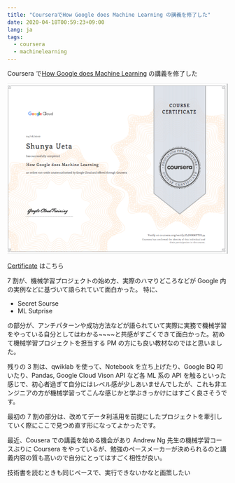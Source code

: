```yaml
---
title: "CourseraでHow Google does Machine Learning の講義を修了した"
date: 2020-04-18T00:59:23+09:00
lang: ja
tags:
  - coursera
  - machinelearning
---
```


Coursera で[How Google does Machine Learning](https://www.coursera.org/learn/google-machine-learning) の講義を修了した

![coursera](/posts/2020-04-18/images/1.png)

[Certificate](https://coursera.org/share/a4b6130f11ba4e96b80b16afe7277289) はこちら

7 割が、機械学習プロジェクトの始め方、実際のハマりどころなどが Google 内の実例などに基づいて語られていて面白かった。
特に、

- Secret Sourse
- ML Sutprise

の部分が、アンチパターンや成功方法などが語られていて実際に実務で機械学習をやっている自分としてはわかる~~~~と共感がすごくできて面白かった。初めて機械学習プロジェクトを担当する PM の方にも良い教材なのではと思いました。

残りの 3 割は、qwiklab を使って、Notebook を立ち上げたり、Google BQ 叩いたり、Pandas, Google Cloud Vison API など各 ML 系の API を触るといった感じで、初心者過ぎて自分にはレベル感が少しあいませんでしたが、これも非エンジニアの方が機械学習ってこんな感じかと学ぶきっかけにはすごく良さそうです。

最初の 7 割の部分は、改めてデータ利活用を前提にしたプロジェクトを牽引していく際にここで見つめ直す形になってよかったです。

最近、Cousera での講義を始める機会があり Andrew Ng 先生の機械学習コースぶりに Coursera をやっているが、勉強のペースメーカーが決められるのと講義内容の質も高いので自分にとってはすごく相性が良い。

技術書を読むときも同じペースで、実行できないかなと画策したい
